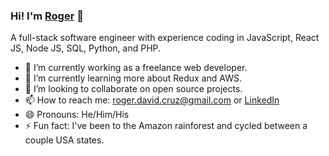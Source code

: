 ### Hi! I'm [Roger](https://www.rogerdcruz.com/ "Roger's Portfolio") 👋

A full-stack software engineer with experience coding in JavaScript, React JS, Node JS, SQL, Python, and PHP.

- 🔭 I’m currently working as a freelance web developer.
- 🌱 I’m currently learning more about Redux and AWS.
- 👯 I’m looking to collaborate on open source projects.
- 📫 How to reach me: roger.david.cruz@gmail.com or [LinkedIn](https://www.linkedin.com/in/roger-david-cruz/ "Roger's LinkedIn")
- 😄 Pronouns: He/Him/His
- ⚡ Fun fact: I've been to the Amazon rainforest and cycled between a couple USA states.
